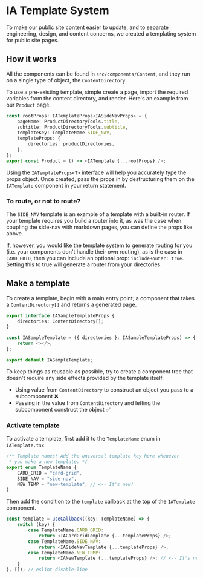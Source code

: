 # IA Template System

To make our public site content easier to update, and to separate engineering, design, and content
concerns, we created a templating system for public site pages.

## How it works

All the components can be found in `src/components/Content`, and they run on a single type
of object, the `ContentDirectory`.

To use a pre-existing template, simple create a page, import the required variables from
the content directory, and render. Here's an example from our `Product` page.

```typescript jsx
const rootProps: IATemplateProps<IASideNavProps> = {
    pageName: ProductDirectoryTools.title,
    subtitle: ProductDirectoryTools.subtitle,
    templateKey: TemplateName.SIDE_NAV,
    templateProps: {
        directories: productDirectories,
    },
};
export const Product = () => <IATemplate {...rootProps} />;
```

Using the `IATemplateProps<T>` interface will help you accurately type the props object.
Once created, pass the props in by destructuring them on the `IATemplate` component in your
return statement.

### To route, or not to route?

The `SIDE_NAV` template is an example of a template with a built-in router. If your template
requires you build a router into it, as was the case when coupling the side-nav with
markdown pages, you can define the props like above.

If, however, you would like the template system to generate routing for you (i.e. your components
don't handle their own routing), as is the case in `CARD_GRID`, then you can include an optional
prop: `includeRouter: true`. Setting this to true will generate a router from your directories.

## Make a template

To create a template, begin with a main entry point; a component that takes a `ContentDirectory[]`
and returns a generated page.

```typescript jsx
export interface IASampleTemplateProps {
    directories: ContentDirectory[];
}

const IASampleTemplate = ({ directories }: IASampleTemplateProps) => {
    return <></>;
};

export default IASampleTemplate;
```

To keep things as reusable as possible, try to create a component tree that doesn't require
any side effects provided by the template itself.

- Using value from `ContentDirectory` to construct an object you pass to a subcomponent ❌
- Passing in the value from `ContentDirectory` and letting the subcomponent construct the object ✅

### Activate template

To activate a template, first add it to the `TemplateName` enum in `IATemplate.tsx`.

```typescript
/** Template names! Add the universal template key here whenever
 * you make a new template. */
export enum TemplateName {
    CARD_GRID = "card-grid",
    SIDE_NAV = "side-nav",
    NEW_TEMP = "new-template", // <-- It's new!
}
```

Then add the condition to the `template` callback at the top of the `IATemplate` component.

```typescript jsx
const template = useCallback((key: TemplateName) => {
    switch (key) {
        case TemplateName.CARD_GRID:
            return <IACardGridTemplate {...templateProps} />;
        case TemplateName.SIDE_NAV:
            return <IASideNavTemplate {...templateProps} />;
        case TemplateName.NEW_TEMP:
            return <IANewTemplate {...templateProps} />; // <-- It's new!
    }
}, []); // eslint-disable-line
```
